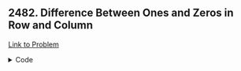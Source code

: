 <h2>2482. Difference Between Ones and Zeros in Row and Column</h2>

[Link to Problem](https://leetcode.com/problems/difference-between-ones-and-zeros-in-row-and-column)

<details><summary>Code</summary>

```java
public class LC2482 {
    public int[][] onesMinusZeros(int[][] grid) {
        int n = grid.length, m = grid[0].length;
        int[] cols = new int[m];
        int[] rows = new int[n];

        for (int i = 0; i < n; i++) {
            for (int j = 0; j < m; j++) {
                if (grid[i][j] == 0) {
                    rows[i]++;
                    cols[j]++;
                }
            }
        }

        int[][] answer = new int[n][m];
        for (int i = 0; i < n; i++) {
            for (int j = 0; j < m; j++) {
                answer[i][j] = n + m - 2 * (rows[i] + cols[j]);
            }
        }

        return answer;
    }
}
```

</details>